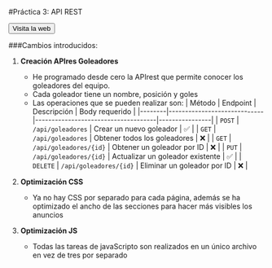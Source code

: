 #Práctica 3: API REST

<a href="https://mrandy5.github.io/index.html#inicio" target="_blank">
    <button>Visita la web</button>
</a>

###Cambios introducidos:

1. **Creación APIres Goleadores**
   - He programado desde cero la APIrest que permite conocer los     goleadores del equipo.
   - Cada goleador tiene un nombre, posición y goles
   - Las operaciones que se pueden realizar son:
   | Método | Endpoint                    | Descripción                         | Body requerido |
|--------|-----------------------------|-------------------------------------|----------------|
| `POST` | `/api/goleadores`           | Crear un nuevo goleador             | ✅              |
| `GET`  | `/api/goleadores`           | Obtener todos los goleadores        | ❌              |
| `GET`  | `/api/goleadores/{id}`      | Obtener un goleador por ID          | ❌              |
| `PUT`  | `/api/goleadores/{id}`      | Actualizar un goleador existente    | ✅              |
| `DELETE` | `/api/goleadores/{id}`    | Eliminar un goleador por ID         | ❌              |

2. **Optimización CSS**
   - Ya no hay CSS por separado para cada página, además se ha optimizado el ancho de las secciones para hacer más visibles los anuncios

3. **Optimización JS**
   - Todas las tareas de javaScripto son realizados en un único archivo en vez de tres por separado
    


